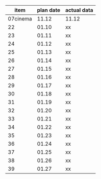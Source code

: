 item | plan date | actual data
-----|-----|-----
07cinema | 11.12 | 11.12 |
22 | 01.10 | xx |
23 | 01.11 | xx |
24 | 01.12 | xx |
25 | 01.13 | xx |
26 | 01.14 | xx |
27 | 01.15 | xx |
28 | 01.16 | xx |
29 | 01.17 | xx |
30 | 01.18 | xx |
31 | 01.19 | xx |
32 | 01.20 | xx |
33 | 01.21 | xx |
34 | 01.22 | xx |
35 | 01.23 | xx |
36 | 01.24 | xx |
37 | 01.25 | xx |
38 | 01.26 | xx |
39 | 01.27 | xx |